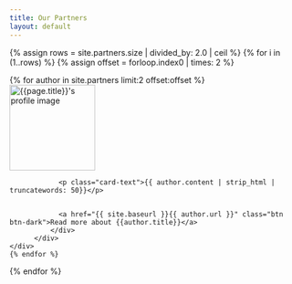 ```yaml
---
title: Our Partners
layout: default
---
```

{% assign rows = site.partners.size | divided_by: 2.0 | ceil %}
{% for i in (1..rows) %}
  {% assign offset = forloop.index0 | times: 2 %}
  <div class="row">
    {% for author in site.partners limit:2 offset:offset %}
     <div class="col-md-6 mt-3">
          <div class="card h-100">
              <div class="card-body">
              <img class="align-self-center mr-3  float-right thumb-post" src="{{ site.baseurl }}{{author.image}}"
                             alt="{{page.title}}'s profile image" height="150" width="150">


                <p class="card-text">{{ author.content | strip_html | truncatewords: 50}}</p>


                <a href="{{ site.baseurl }}{{ author.url }}" class="btn btn-dark">Read more about {{author.title}}</a>
              </div>
          </div>
    </div>
    {% endfor %}
  </div>
{% endfor %}
